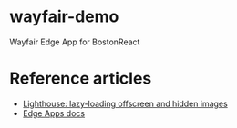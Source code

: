 # wayfair-demo
Wayfair Edge App for BostonReact

# Reference articles
- [Lighthouse: lazy-loading offscreen and hidden images](https://fly.io/articles/google-lighthouse-series-part-two-lazy-loading-offscreen-and-hidden-images/)
- [Edge Apps docs](https://fly.io/docs/apps/#installation)
